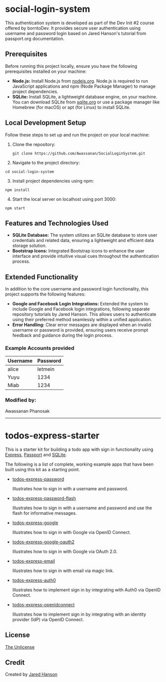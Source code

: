 # social-login-system
This authentication system is developed as part of the Dev Init #2 course offered by borntoDev. It provides secure user authentication using username and password login based on Jared Hanson's tutorial from passport.org documentation.

## Prerequisites
Before running this project locally, ensure you have the following prerequisites installed on your machine:

* **Node.js:** Install Node.js from [nodejs.org](nodejs.org). Node.js is required to run JavaScript applications and npm (Node Package Manager) to manage project dependencies.
* **SQLite:** Install SQLite, a lightweight database engine, on your machine. You can download SQLite from [sqlite.org](sqlite.org) or use a package manager like Homebrew (for macOS) or apt (for Linux) to install SQLite.

## Local Development Setup
Follow these steps to set up and run the project on your local machine:

1. Clone the repository:

   ```
   git clone https://github.com/Awassanan/SocialLoginSystem.git
   ```

2. Navigate to the project directory:

```
cd social-login-system
```

3. Install project dependencies using npm:

```
npm install
```

4. Start the local server on localhost using port 3000:

```
npm start
```

## Features and Technologies Used
* **SQLite Database:** The system utilizes an SQLite database to store user credentials and related data, ensuring a lightweight and efficient data storage solution.
* **Bootstrap Icons:** Integrated Bootstrap icons to enhance the user interface and provide intuitive visual cues throughout the authentication process.

## Extended Functionality
In addition to the core username and password login functionality, this project supports the following features:

* **Google and Facebook Login Integrations:** Extended the system to include Google and Facebook login integrations, following separate repository tutorials by Jared Hanson. This allows users to authenticate using their preferred method seamlessly within a unified application.
* **Error Handling:** Clear error messages are displayed when an invalid username or password is provided, ensuring users receive prompt feedback and guidance during the login process.

### Example Accounts provided
| Username | Password    |
|----------|-------------|
| alice    | letmein     |
| Yuyu     | 1234        |
| Miab     | 1234        |


### Modified by:
Awassanan Phanosak

---

# todos-express-starter

This is a starter kit for building a todo app with sign in functionality using
[Express](https://expressjs.com/), [Passport](https://www.passportjs.org/) and
[SQLite](https://www.sqlite.org/).

The following is a list of complete, working example apps that have been built
using this kit as a starting point.

* [todos-express-password](https://github.com/passport/todos-express-password)

  Illustrates how to sign in with a username and password.

* [todos-express-password-flash](https://github.com/passport/todos-express-password-flash)

  Illustrates how to sign in with a username and password and use the flash for
  informative messages.

* [todos-express-google](https://github.com/passport/todos-express-google)

  Illustrates how to sign in with Google via OpenID Connect.

* [todos-express-google-oauth2](https://github.com/passport/todos-express-google-oauth2)

  Illustrates how to sign in with Google via OAuth 2.0.

* [todos-express-email](https://github.com/passport/todos-express-email)

  Illustrates how to sign in with email via magic link.

* [todos-express-auth0](https://github.com/passport/todos-express-auth0)

  Illustrates how to implement sign in by integrating with Auth0 via OpenID Connect.

* [todos-express-openidconnect](https://github.com/passport/todos-express-openidconnect)

  Illustrates how to implement sign in by integrating with an identity provider (IdP) via OpenID Connect.

## License

[The Unlicense](https://opensource.org/licenses/unlicense)

## Credit

Created by [Jared Hanson](https://www.jaredhanson.me/)
